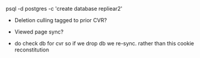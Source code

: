 

psql -d postgres -c 'create database repliear2'

- Deletion culling tagged to prior CVR?
- Viewed page sync?

- do check db for cvr so if we drop db we re-sync. rather than this cookie reconstitution